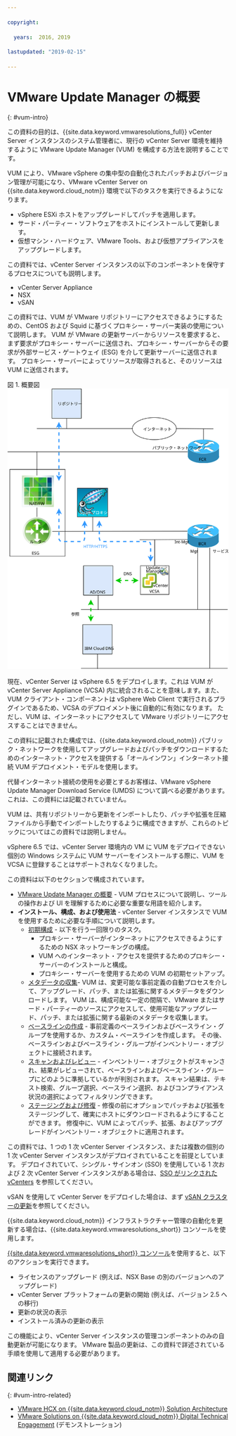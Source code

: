 ```yaml
---

copyright:

  years:  2016, 2019

lastupdated: "2019-02-15"

---
```


# VMware Update Manager の概要
{: #vum-intro}

この資料の目的は、{{site.data.keyword.vmwaresolutions_full}} vCenter Server インスタンスのシステム管理者に、現行の vCenter Server 環境を維持するように VMware Update Manager (VUM) を構成する方法を説明することです。

VUM により、VMware vSphere の集中型の自動化されたパッチおよびバージョン管理が可能になり、VMware vCenter Server on {{site.data.keyword.cloud_notm}} 環境で以下のタスクを実行できるようになります。
* vSphere ESXi ホストをアップグレードしてパッチを適用します。
* サード・パーティー・ソフトウェアをホストにインストールして更新します。
* 仮想マシン・ハードウェア、VMware Tools、および仮想アプライアンスをアップグレードします。

この資料では、vCenter Server インスタンスの以下のコンポーネントを保守するプロセスについても説明します。
* vCenter Server Appliance
* NSX
* vSAN

この資料では、VUM が VMware リポジトリーにアクセスできるようにするための、CentOS および Squid に基づくプロキシー・サーバー実装の使用について説明します。 VUM が VMware の更新サーバーからリソースを要求すると、まず要求がプロキシー・サーバーに送信され、プロキシー・サーバーからその要求が外部サービス・ゲートウェイ (ESG) を介して更新サーバーに送信されます。 プロキシー・サーバーによってリソースが取得されると、そのリソースは VUM に送信されます。

図 1. 概要図
![概要図](vum-vcsproxy.svg)

現在、vCenter Server は vSphere 6.5 をデプロイします。これは VUM が vCenter Server Appliance (VCSA) 内に統合されることを意味します。また、VUM クライアント・コンポーネントは vSphere Web Client で実行されるプラグインであるため、VCSA のデプロイメント後に自動的に有効になります。 ただし、VUM は、インターネットにアクセスして VMware リポジトリーにアクセスすることはできません。

この資料に記載された構成では、{{site.data.keyword.cloud_notm}} パブリック・ネットワークを使用してアップグレードおよびパッチをダウンロードするためのインターネット・アクセスを提供する「オールインワン」インターネット接続 VUM デプロイメント・モデルを使用します。

代替インターネット接続の使用を必要とするお客様は、VMware vSphere Update Manager Download Service (UMDS) について調べる必要があります。これは、この資料には記載されていません。

VUM は、共有リポジトリーから更新をインポートしたり、パッチや拡張を圧縮ファイルから手動でインポートしたりするように構成できますが、これらのトピックについてはこの資料では説明しません。

vSphere 6.5 では、vCenter Server 環境内の VM に VUM をデプロイできない個別の Windows システムに VUM サーバーをインストールする際に、VUM を VCSA に登録することはサポートされなくなりました。

この資料は以下のセクションで構成されています。
* [VMware Update Manager の概要](/docs/services/vmwaresolutions/archiref/vum?topic=vmware-solutions-vum-overview) - VUM プロセスについて説明し、ツールの操作および UI を理解するために必要な重要な用語を紹介します。
* **インストール、構成、および使用法** - vCenter Server インスタンスで VUM を使用するために必要な手順について説明します。
  - [初期構成](/docs/services/vmwaresolutions/archiref/vum?topic=vmware-solutions-vum-init-config) - 以下を行う一回限りのタスク。
      - プロキシー・サーバーがインターネットにアクセスできるようにするための NSX ネットワーキングの構成。
      - VUM へのインターネット・アクセスを提供するためのプロキシー・サーバーのインストールと構成。
      - プロキシー・サーバーを使用するための VUM の初期セットアップ。
  - [メタデータの収集](/docs/services/vmwaresolutions/archiref/vum?topic=vmware-solutions-vum-metadata)- VUM は、変更可能な事前定義の自動プロセスを介して、アップグレード、パッチ、または拡張に関するメタデータをダウンロードします。 VUM は、構成可能な一定の間隔で、VMware またはサード・パーティーのソースにアクセスして、使用可能なアップグレード、パッチ、または拡張に関する最新のメタデータを収集します。
  - [ベースラインの作成](/docs/services/vmwaresolutions/archiref/vum?topic=vmware-solutions-vum-baselines) - 事前定義のベースラインおよびベースライン・グループを使用するか、カスタム・ベースラインを作成します。 その後、ベースラインおよびベースライン・グループがインベントリー・オブジェクトに接続されます。
  - [スキャンおよびレビュー](/docs/services/vmwaresolutions/archiref/vum?topic=vmware-solutions-vum-scanning) - インベントリー・オブジェクトがスキャンされ、結果がレビューされて、ベースラインおよびベースライン・グループにどのように準拠しているかが判別されます。 スキャン結果は、テキスト検索、グループ選択、ベースライン選択、およびコンプライアンス状況の選択によってフィルタリングできます。
  - [ステージングおよび修復](/docs/services/vmwaresolutions/archiref/vum?topic=vmware-solutions-vum-staging) - 修復の前にオプションでパッチおよび拡張をステージングして、確実にホストにダウンロードされるようにすることができます。 修復中に、VUM によってパッチ、拡張、およびアップグレードがインベントリー・オブジェクトに適用されます。

この資料では、1 つの 1 次 vCenter Server インスタンス、または複数の個別の 1 次 vCenter Server インスタンスがデプロイされていることを前提としています。 デプロイされていて、シングル・サインオン (SSO) を使用している 1 次および 2 次 vCenter Server インスタンスがある場合は、[SSO がリンクされた vCenters](/docs/services/vmwaresolutions/archiref/vum?topic=vmware-solutions-vum-updating-vcsa) を参照してください。

vSAN を使用して vCenter Server をデプロイした場合は、まず [vSAN クラスターの更新](/docs/services/vmwaresolutions/archiref/vum?topic=vmware-solutions-vum-updating-vsan)を参照してください。

{{site.data.keyword.cloud_notm}} インフラストラクチャー管理の自動化を更新する場合は、{{site.data.keyword.vmwaresolutions_short}} コンソールを使用します。

[{{site.data.keyword.vmwaresolutions_short}} コンソール](https://console.cloud.ibm.com/infrastructure/vmware-solutions/console)を使用すると、以下のアクションを実行できます。
*	ライセンスのアップグレード (例えば、NSX Base の別のバージョンへのアップグレード)
*	vCenter Server プラットフォームの更新の開始 (例えば、バージョン 2.5 への移行)
*	更新の状況の表示
*	インストール済みの更新の表示

この機能により、vCenter Server インスタンスの管理コンポーネントのみの自動更新が可能になります。 VMware 製品の更新は、この資料で詳述されている手順を使用して適用する必要があります。

## 関連リンク
{: #vum-intro-related}

* [VMware HCX on {{site.data.keyword.cloud_notm}} Solution Architecture](https://www.ibm.com/cloud/garage/files/HCX_Architecture_Design.pdf)
* [VMware Solutions on {{site.data.keyword.cloud_notm}} Digital Technical Engagement](https://ibm-dte.mybluemix.net/ibm-vmware) (デモンストレーション)
